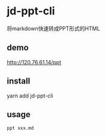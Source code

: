 # jd-ppt-cli
将markdown快速转成PPT形式的HTML

## demo
http://120.76.61.14/ppt

## install
yarn add jd-ppt-cli

## usage
`ppt xxx.md`

